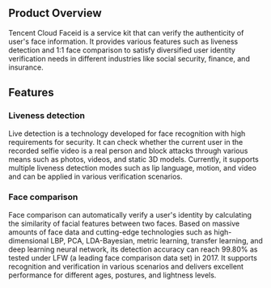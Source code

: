 ## Product Overview
Tencent Cloud Faceid is a service kit that can verify the authenticity of user's face information. It provides various features such as liveness detection and 1:1 face comparison to satisfy diversified user identity verification needs in different industries like social security, finance, and insurance. 




## Features
### Liveness detection
Live detection is a technology developed for face recognition with high requirements for security. It can check whether the current user in the recorded selfie video is a real person and block attacks through various means such as photos, videos, and static 3D models. Currently, it supports multiple liveness detection modes such as lip language, motion, and video and can be applied in various verification scenarios.

### Face comparison
Face comparison can automatically verify a user's identity by calculating the similarity of facial features between two faces. Based on massive amounts of face data and cutting-edge technologies such as high-dimensional LBP, PCA, LDA-Bayesian, metric learning, transfer learning, and deep learning neural network, its detection accuracy can reach 99.80% as tested under LFW (a leading face comparison data set) in 2017. It supports recognition and verification in various scenarios and delivers excellent performance for different ages, postures, and lightness levels.
